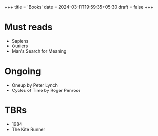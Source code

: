 +++
title = 'Books'
date = 2024-03-11T19:59:35+05:30
draft = false
+++

# Must reads
* Sapiens
* Outliers
* Man's Search for Meaning

# Ongoing
* Oneup by Peter Lynch
* Cycles of Time by Roger Penrose

# TBRs
* 1984
* The Kite Runner
